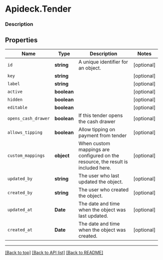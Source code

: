 # Apideck.Tender

### Description

## Properties
Name | Type | Description | Notes
------------ | ------------- | ------------- | -------------
`id` | **string** | A unique identifier for an object. | [optional] 
`key` | **string** |  | [optional] 
`label` | **string** |  | [optional] 
`active` | **boolean** |  | [optional] 
`hidden` | **boolean** |  | [optional] 
`editable` | **boolean** |  | [optional] 
`opens_cash_drawer` | **boolean** | If this tender opens the cash drawer | [optional] 
`allows_tipping` | **boolean** | Allow tipping on payment from tender | [optional] 
`custom_mappings` | **object** | When custom mappings are configured on the resource, the result is included here. | [optional] 
`updated_by` | **string** | The user who last updated the object. | [optional] 
`created_by` | **string** | The user who created the object. | [optional] 
`updated_at` | **Date** | The date and time when the object was last updated. | [optional] 
`created_at` | **Date** | The date and time when the object was created. | [optional] 





---

[[Back to top]](#) [[Back to API list]](../../../../README.md#documentation-for-api-endpoints) [[Back to README]](../../../../README.md)



